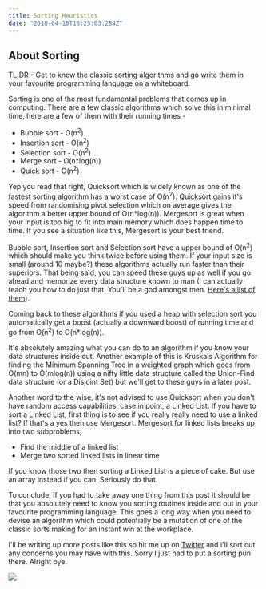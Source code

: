 ```yaml
---
title: Sorting Heuristics
date: "2018-04-16T16:25:03.284Z"
---
```

## About Sorting

TL;DR - Get to know the classic sorting algorithms and go write them in your favourite programming language on a whiteboard.

Sorting is one of the most fundamental problems that comes up in computing. There are a few classic algorithms which solve this in minimal time, here are a few of them with their running times -

- Bubble sort - O(n<sup>2</sup>)
- Insertion sort - O(n<sup>2</sup>)
- Selection sort - O(n<sup>2</sup>)
- Merge sort - O(n*log(n))
- Quick sort - O(n<sup>2</sup>)

Yep you read that right, Quicksort which is widely known as one of the fastest sorting algorithm has a worst case of O(n<sup>2</sup>). Quicksort gains it's speed from randomising pivot selection which on average gives the algorithm a better upper bound of O(n*log(n)). Mergesort is great when your input is too big to fit into main memory which does happen time to time. If you see a situation like this, Mergesort is your best friend.

Bubble sort, Insertion sort and Selection sort have a upper bound of O(n<sup>2</sup>) which should make you think twice before using them. If your input size is small (around 10 maybe?) these algorithms actually run faster than their superiors. That being said, you can speed these guys up as well if you go ahead and memorize every data structure known to man (I can actually teach you how to do just that. You'll be a god amongst men. [Here's a list of them](https://en.wikipedia.org/wiki/List_of_data_structures)).

Coming back to these algorithms if you used a heap with selection sort you automatically get a boost (actually a downward boost) of running time and go from O(n<sup>2</sup>) to O(n*log(n)).

It's absolutely amazing what you can do to an algorithm if you know your data structures inside out. Another example of this is Kruskals Algorithm for finding the Minimum Spanning Tree in a weighted graph which goes from O(mn) to O(mlog(n)) using a nifty little data structure called the Union-Find data structure (or a Disjoint Set) but we'll get to these guys in a later post.

Another word to the wise, it's not advised to use Quicksort when you don't have random access capabilities, case in point, a Linked List. If you have to sort a Linked List, first thing is to see if you really really need to use a linked list? If that's a yes then use Mergesort. Mergesort for linked lists breaks up into two subproblems,
- Find the middle of a linked list
- Merge two sorted linked lists in linear time

If you know those two then sorting a Linked List is a piece of cake. But use an array instead if you can. Seriously do that.

To conclude, if you had to take away one thing from this post it should be that you absolutely need to know you sorting routines inside and out in your favourite programming language. This goes a long way when you need to devise an algorithm which could potentially be a mutation of one of the classic sorts making for an instant win at the workplace.

I'll be writing up more posts like this so hit me up on [Twitter](https://twitter.com/aamiranwarr) and i'll sort out any concerns you may have with this. Sorry I just had to put a sorting pun there. Alright bye.

![](https://media.giphy.com/media/AmDzMmCJZABsk/giphy.gif)

